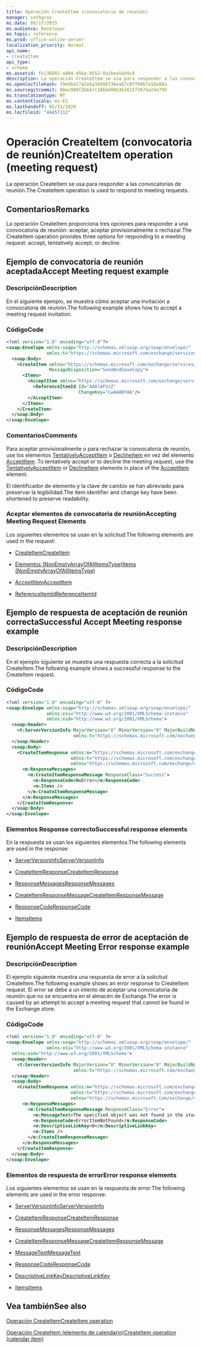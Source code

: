 ```yaml
---
title: Operación CreateItem (convocatoria de reunión)
manager: sethgros
ms.date: 09/17/2015
ms.audience: Developer
ms.topic: reference
ms.prod: office-online-server
localization_priority: Normal
api_name:
- CreateItem
api_type:
- schema
ms.assetid: fe136881-a804-456a-8552-8a1bea5eb9c8
description: La operación CreateItem se usa para responder a las convocatorias de reunión.
ms.openlocfilehash: f9e6bd1742e6a30d08736ea67c0ff80b7a18e88a
ms.sourcegitcommit: 88ec988f2bb67c1866d06b361615f3674a24e795
ms.translationtype: MT
ms.contentlocale: es-ES
ms.lasthandoff: 05/31/2020
ms.locfileid: "44457112"
---
```

# <a name="createitem-operation-meeting-request"></a><span data-ttu-id="c1ffc-103">Operación CreateItem (convocatoria de reunión)</span><span class="sxs-lookup"><span data-stu-id="c1ffc-103">CreateItem operation (meeting request)</span></span>

<span data-ttu-id="c1ffc-104">La operación CreateItem se usa para responder a las convocatorias de reunión.</span><span class="sxs-lookup"><span data-stu-id="c1ffc-104">The CreateItem operation is used to respond to meeting requests.</span></span>
  
## <a name="remarks"></a><span data-ttu-id="c1ffc-105">Comentarios</span><span class="sxs-lookup"><span data-stu-id="c1ffc-105">Remarks</span></span>

<span data-ttu-id="c1ffc-106">La operación CreateItem proporciona tres opciones para responder a una convocatoria de reunión: aceptar, aceptar provisionalmente o rechazar.</span><span class="sxs-lookup"><span data-stu-id="c1ffc-106">The CreateItem operation provides three options for responding to a meeting request: accept, tentatively accept, or decline.</span></span> 
  
## <a name="accept-meeting-request-example"></a><span data-ttu-id="c1ffc-107">Ejemplo de convocatoria de reunión aceptada</span><span class="sxs-lookup"><span data-stu-id="c1ffc-107">Accept Meeting request example</span></span>

### <a name="description"></a><span data-ttu-id="c1ffc-108">Descripción</span><span class="sxs-lookup"><span data-stu-id="c1ffc-108">Description</span></span>

<span data-ttu-id="c1ffc-109">En el siguiente ejemplo, se muestra cómo aceptar una invitación a convocatoria de reunión.</span><span class="sxs-lookup"><span data-stu-id="c1ffc-109">The following example shows how to accept a meeting request invitation.</span></span>
  
### <a name="code"></a><span data-ttu-id="c1ffc-110">Código</span><span class="sxs-lookup"><span data-stu-id="c1ffc-110">Code</span></span>

```XML
<?xml version="1.0" encoding="utf-8"?>
<soap:Envelope xmlns:soap="http://schemas.xmlsoap.org/soap/envelope/"
               xmlns:t="https://schemas.microsoft.com/exchange/services/2006/types">
  <soap:Body>
    <CreateItem xmlns="https://schemas.microsoft.com/exchange/services/2006/messages"
                MessageDisposition="SendAndSaveCopy">
      <Items>
        <AcceptItem xmlns="https://schemas.microsoft.com/exchange/services/2006/types">
          <ReferenceItemId Id="AAAlAFVzZ"
                           ChangeKey="CwAAABYAA"/>
        </AcceptItem>
      </Items>
    </CreateItem>
  </soap:Body>
</soap:Envelope>
```

### <a name="comments"></a><span data-ttu-id="c1ffc-111">Comentarios</span><span class="sxs-lookup"><span data-stu-id="c1ffc-111">Comments</span></span>

<span data-ttu-id="c1ffc-112">Para aceptar provisionalmente o para rechazar la convocatoria de reunión, use los elementos [TentativelyAcceptItem](tentativelyacceptitem.md) o [DeclineItem](declineitem.md) en vez del elemento [AcceptItem](acceptitem.md) .</span><span class="sxs-lookup"><span data-stu-id="c1ffc-112">To tentatively accept or to decline the meeting request, use the [TentativelyAcceptItem](tentativelyacceptitem.md) or [DeclineItem](declineitem.md) elements in place of the [AcceptItem](acceptitem.md) element.</span></span> 
  
<span data-ttu-id="c1ffc-113">El identificador de elemento y la clave de cambio se han abreviado para preservar la legibilidad.</span><span class="sxs-lookup"><span data-stu-id="c1ffc-113">The item identifier and change key have been shortened to preserve readability.</span></span>
  
### <a name="accepting-meeting-request-elements"></a><span data-ttu-id="c1ffc-114">Aceptar elementos de convocatoria de reunión</span><span class="sxs-lookup"><span data-stu-id="c1ffc-114">Accepting Meeting Request Elements</span></span>

<span data-ttu-id="c1ffc-115">Los siguientes elementos se usan en la solicitud:</span><span class="sxs-lookup"><span data-stu-id="c1ffc-115">The following elements are used in the request:</span></span>
  
- [<span data-ttu-id="c1ffc-116">CreateItem</span><span class="sxs-lookup"><span data-stu-id="c1ffc-116">CreateItem</span></span>](createitem.md)
    
- [<span data-ttu-id="c1ffc-117">Elementos (NonEmptyArrayOfAllItemsType)</span><span class="sxs-lookup"><span data-stu-id="c1ffc-117">Items (NonEmptyArrayOfAllItemsType)</span></span>](items-nonemptyarrayofallitemstype.md)
    
- [<span data-ttu-id="c1ffc-118">AcceptItem</span><span class="sxs-lookup"><span data-stu-id="c1ffc-118">AcceptItem</span></span>](acceptitem.md)
    
- [<span data-ttu-id="c1ffc-119">ReferenceItemId</span><span class="sxs-lookup"><span data-stu-id="c1ffc-119">ReferenceItemId</span></span>](referenceitemid.md)
    
## <a name="successful-accept-meeting-response-example"></a><span data-ttu-id="c1ffc-120">Ejemplo de respuesta de aceptación de reunión correcta</span><span class="sxs-lookup"><span data-stu-id="c1ffc-120">Successful Accept Meeting response example</span></span>

### <a name="description"></a><span data-ttu-id="c1ffc-121">Descripción</span><span class="sxs-lookup"><span data-stu-id="c1ffc-121">Description</span></span>

<span data-ttu-id="c1ffc-122">En el ejemplo siguiente se muestra una respuesta correcta a la solicitud CreateItem.</span><span class="sxs-lookup"><span data-stu-id="c1ffc-122">The following example shows a successful response to the CreateItem request.</span></span>
  
### <a name="code"></a><span data-ttu-id="c1ffc-123">Código</span><span class="sxs-lookup"><span data-stu-id="c1ffc-123">Code</span></span>

```XML
<?xml version="1.0" encoding="utf-8" ?>
<soap:Envelope xmlns:soap="http://schemas.xmlsoap.org/soap/envelope/" 
               xmlns:xsi="http://www.w3.org/2001/XMLSchema-instance" 
               xmlns:xsd="http://www.w3.org/2001/XMLSchema">
  <soap:Header>
    <t:ServerVersionInfo MajorVersion="8" MinorVersion="0" MajorBuildNumber="685" MinorBuildNumber="8" 
                         xmlns:t="https://schemas.microsoft.com/exchange/services/2006/types" />
  </soap:Header>
  <soap:Body>
    <CreateItemResponse xmlns:m="https://schemas.microsoft.com/exchange/services/2006/messages" 
                        xmlns:t="https://schemas.microsoft.com/exchange/services/2006/types" 
                        xmlns="https://schemas.microsoft.com/exchange/services/2006/messages">
      <m:ResponseMessages>
        <m:CreateItemResponseMessage ResponseClass="Success">
          <m:ResponseCode>NoError</m:ResponseCode>
          <m:Items />
        </m:CreateItemResponseMessage>
      </m:ResponseMessages>
    </CreateItemResponse>
  </soap:Body>
</soap:Envelope>
```

### <a name="successful-response-elements"></a><span data-ttu-id="c1ffc-124">Elementos Response correcto</span><span class="sxs-lookup"><span data-stu-id="c1ffc-124">Successful response elements</span></span>

<span data-ttu-id="c1ffc-125">En la respuesta se usan los siguientes elementos:</span><span class="sxs-lookup"><span data-stu-id="c1ffc-125">The following elements are used in the response:</span></span>
  
- [<span data-ttu-id="c1ffc-126">ServerVersionInfo</span><span class="sxs-lookup"><span data-stu-id="c1ffc-126">ServerVersionInfo</span></span>](serverversioninfo.md)
    
- [<span data-ttu-id="c1ffc-127">CreateItemResponse</span><span class="sxs-lookup"><span data-stu-id="c1ffc-127">CreateItemResponse</span></span>](createitemresponse.md)
    
- [<span data-ttu-id="c1ffc-128">ResponseMessages</span><span class="sxs-lookup"><span data-stu-id="c1ffc-128">ResponseMessages</span></span>](responsemessages.md)
    
- [<span data-ttu-id="c1ffc-129">CreateItemResponseMessage</span><span class="sxs-lookup"><span data-stu-id="c1ffc-129">CreateItemResponseMessage</span></span>](createitemresponsemessage.md)
    
- [<span data-ttu-id="c1ffc-130">ResponseCode</span><span class="sxs-lookup"><span data-stu-id="c1ffc-130">ResponseCode</span></span>](responsecode.md)
    
- [<span data-ttu-id="c1ffc-131">Items</span><span class="sxs-lookup"><span data-stu-id="c1ffc-131">Items</span></span>](items.md)
    
## <a name="accept-meeting-error-response-example"></a><span data-ttu-id="c1ffc-132">Ejemplo de respuesta de error de aceptación de reunión</span><span class="sxs-lookup"><span data-stu-id="c1ffc-132">Accept Meeting Error response example</span></span>

### <a name="description"></a><span data-ttu-id="c1ffc-133">Descripción</span><span class="sxs-lookup"><span data-stu-id="c1ffc-133">Description</span></span>

<span data-ttu-id="c1ffc-134">El ejemplo siguiente muestra una respuesta de error a la solicitud CreateItem.</span><span class="sxs-lookup"><span data-stu-id="c1ffc-134">The following example shows an error response to CreateItem request.</span></span> <span data-ttu-id="c1ffc-135">El error se debe a un intento de aceptar una convocatoria de reunión que no se encuentra en el almacén de Exchange.</span><span class="sxs-lookup"><span data-stu-id="c1ffc-135">The error is caused by an attempt to accept a meeting request that cannot be found in the Exchange store.</span></span>
  
### <a name="code"></a><span data-ttu-id="c1ffc-136">Código</span><span class="sxs-lookup"><span data-stu-id="c1ffc-136">Code</span></span>

```XML
<?xml version="1.0" encoding="utf-8" ?>
<soap:Envelope xmlns:soap="http://schemas.xmlsoap.org/soap/envelope/" 
               xmlns:xsi="http://www.w3.org/2001/XMLSchema-instance" 
  xmlns:xsd="http://www.w3.org/2001/XMLSchema">
  <soap:Header>
    <t:ServerVersionInfo MajorVersion="8" MinorVersion="0" MajorBuildNumber="685" MinorBuildNumber="8" 
                         xmlns:t="https://schemas.microsoft.com/exchange/services/2006/types" />
  </soap:Header>
  <soap:Body>
    <CreateItemResponse xmlns:m="https://schemas.microsoft.com/exchange/services/2006/messages" 
                        xmlns:t="https://schemas.microsoft.com/exchange/services/2006/types" 
                        xmlns="https://schemas.microsoft.com/exchange/services/2006/messages">
      <m:ResponseMessages>
        <m:CreateItemResponseMessage ResponseClass="Error">
          <m:MessageText>The specified object was not found in the store.</m:MessageText>
          <m:ResponseCode>ErrorItemNotFound</m:ResponseCode>
          <m:DescriptiveLinkKey>0</m:DescriptiveLinkKey>
          <m:Items />
        </m:CreateItemResponseMessage>
      </m:ResponseMessages>
    </CreateItemResponse>
  </soap:Body>
</soap:Envelope>
```

### <a name="error-response-elements"></a><span data-ttu-id="c1ffc-137">Elementos de respuesta de error</span><span class="sxs-lookup"><span data-stu-id="c1ffc-137">Error response elements</span></span>

<span data-ttu-id="c1ffc-138">Los siguientes elementos se usan en la respuesta de error:</span><span class="sxs-lookup"><span data-stu-id="c1ffc-138">The following elements are used in the error response:</span></span>
  
- [<span data-ttu-id="c1ffc-139">ServerVersionInfo</span><span class="sxs-lookup"><span data-stu-id="c1ffc-139">ServerVersionInfo</span></span>](serverversioninfo.md)
    
- [<span data-ttu-id="c1ffc-140">CreateItemResponse</span><span class="sxs-lookup"><span data-stu-id="c1ffc-140">CreateItemResponse</span></span>](createitemresponse.md)
    
- [<span data-ttu-id="c1ffc-141">ResponseMessages</span><span class="sxs-lookup"><span data-stu-id="c1ffc-141">ResponseMessages</span></span>](responsemessages.md)
    
- [<span data-ttu-id="c1ffc-142">CreateItemResponseMessage</span><span class="sxs-lookup"><span data-stu-id="c1ffc-142">CreateItemResponseMessage</span></span>](createitemresponsemessage.md)
    
- [<span data-ttu-id="c1ffc-143">MessageText</span><span class="sxs-lookup"><span data-stu-id="c1ffc-143">MessageText</span></span>](messagetext.md)
    
- [<span data-ttu-id="c1ffc-144">ResponseCode</span><span class="sxs-lookup"><span data-stu-id="c1ffc-144">ResponseCode</span></span>](responsecode.md)
    
- [<span data-ttu-id="c1ffc-145">DescriptiveLinkKey</span><span class="sxs-lookup"><span data-stu-id="c1ffc-145">DescriptiveLinkKey</span></span>](descriptivelinkkey.md)
    
- [<span data-ttu-id="c1ffc-146">Items</span><span class="sxs-lookup"><span data-stu-id="c1ffc-146">Items</span></span>](items.md)
    
## <a name="see-also"></a><span data-ttu-id="c1ffc-147">Vea también</span><span class="sxs-lookup"><span data-stu-id="c1ffc-147">See also</span></span>



[<span data-ttu-id="c1ffc-148">Operación CreateItem</span><span class="sxs-lookup"><span data-stu-id="c1ffc-148">CreateItem operation</span></span>](createitem-operation.md)
  
[<span data-ttu-id="c1ffc-149">Operación CreateItem (elemento de calendario)</span><span class="sxs-lookup"><span data-stu-id="c1ffc-149">CreateItem operation (calendar item)</span></span>](createitem-operation-calendar-item.md)

